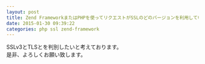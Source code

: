 ```yaml
---
layout: post
title: Zend FrameworkまたはPHPを使ってリクエストがSSLのどのバージョンを利用しているか判断することはできますか？
date: 2015-01-30 09:39:22
categories: php ssl zend-framework
---
```

<!-- {% raw %} -->
<p>SSLv3とTLSとを判別したいと考えております。<br>
是非、よろしくお願い致します。</p>
<!-- {% endraw %} -->

